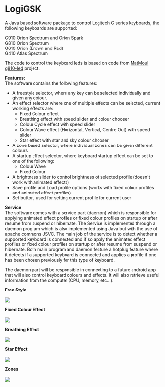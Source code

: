 # LogiGSK

A Java based software package to control Logitech G series keyboards, the following keyboards are supported:

G910 Orion Spectrum and Orion Spark </br>
G810 Orion Spectrum </br>
G610 Orion (Brown and Red) </br>
G410 Atlas Spectrum </br>

The code to control the keyboard leds is based on code from <a href="https://github.com/MatMoul">MatMoul</a> <a href="https://github.com/MatMoul/g810-led">g810-led</a> project.

<b>Features:</b> </br>
The software contains the following features:
<ul>
  <li>A freestyle selector, where any key can be selected individually and given any colour.</li>
  <li>An effect selector where one of multiple effects can be selected, current working effects are:
    <ul>
      <li>Fixed Colour effect</li>      
      <li>Breathing effect with speed slider and colour chooser</li>
      <li>Colour Cycle effect with speed slider</li>
      <li>Colour Wave effect (Horizontal, Vertical, Centre Out) with speed slider</li>
      <li>Star effect with star and sky colour chooser</li>
    </ul>
  </li>
  <li>A zone based selector, where individual zones can be given different colours</li>
  <li>A startup effect selector, where keyboard startup effect can be set to one of the following:
    <ul>
      <li>Colour Wave</li>
      <li>Fixed Colour</li>
    </ul>
  </li>
  <li>A brightness slider to control brightness of selected profile (doesn't work with animated effects)</li>
  <li>Save profile and Load profile options (works with fixed colour profiles and animated effect profiles)</li>
  <li>Set button, used for setting current profile for current user</li>
</ul>

<b>Service</b> </br>
The software comes with a service part (daemon) which is responsible for applying animated effect profiles or fixed colour profiles on startup or after resume from suspend or hibernate. The Service is implemented through a daemon program which is also implemented using Java but with the use of apache commons JSVC. 
The main job of the service is to detect whether a supported keyboard is connected and if so apply the animated effect profiles or fixed colour profiles on startup or after resume from suspend or hibernate. 
Both main program and daemon feature a hotplug feature where it detects if a supported keyboard is connected and applies a profile if one has been chosen previously for this type of keyboard. </br>

The daemon part will be responsible in connecting to a future android app that will also control keyboard colours and effects. It will also retrieve useful information from the computer (CPU, memory, etc...).

<b>Free Style</b> </br></br>
<img src="https://raw.githubusercontent.com/MohamadSaada/Logitech-G-Series-Keyboard-Software/master/Images/LogitechGSeriesKeyboardSoftware.png"> </br>

<b>Fixed Colour Effect</b> </br></br>
<img src="https://raw.githubusercontent.com/MohamadSaada/Logitech-G-Series-Keyboard-Software/master/Images/LogitechGSeriesKeyboardSoftware_FixedColour.png"> </br>

<b>Breathing Effect</b> </br></br>
<img src="https://raw.githubusercontent.com/MohamadSaada/Logitech-G-Series-Keyboard-Software/master/Images/LogitechGSeriesKeyboardSoftware_BreathingEffect.png"> </br>

<b>Star Effect</b> </br></br>
<img src="https://raw.githubusercontent.com/MohamadSaada/Logitech-G-Series-Keyboard-Software/master/Images/LogitechGSeriesKeyboardSoftware_StarEffect.png"> </br>

<b>Zones</b> </br></br>
<img src="https://raw.githubusercontent.com/MohamadSaada/Logitech-G-Series-Keyboard-Software/master/Images/LogitechGSeriesKeyboardSoftware_Zones.png"> </br>
